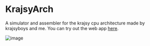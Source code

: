 # KrajsyArch
A simulator and assembler for the krajsy cpu architecture made by krajsyboys and me.
You can try out the web app [here](https://danielfvm.github.io/KrajsyArch/).

![image](https://github.com/danielfvm/KrajsyArch/assets/23420640/92a326a6-221f-423d-947c-7b52d44e5b9e)
